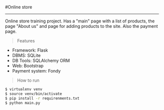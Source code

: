 #Online store
___
Online store training project. Has a "main" page with a list of products, the page "About us" and page for adding products to the site. Also the payment page.
> Features
- Framework: Flask
- DBMS: SQLite
- DB Tools: SQLAlchemy ORM
- Web: Bootstrap
- Payment system: Fondy
> How to run
```bash  
$ virtualenv venv  
$ source venv/bin/activate  
$ pip install -r requirenments.txt
$ python main.py  
``` 

